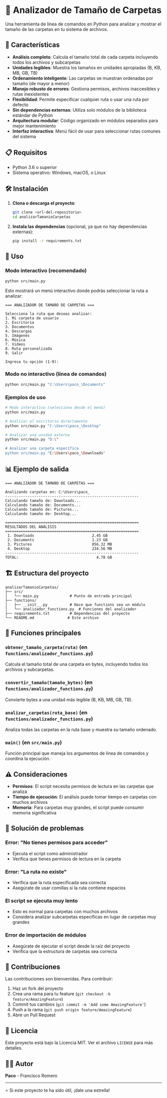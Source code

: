 # 📁 Analizador de Tamaño de Carpetas

Una herramienta de línea de comandos en Python para analizar y mostrar el tamaño de las carpetas en tu sistema de archivos.

## 🚀 Características

- **Análisis completo**: Calcula el tamaño total de cada carpeta incluyendo todos los archivos y subcarpetas
- **Unidades legibles**: Muestra los tamaños en unidades apropiadas (B, KB, MB, GB, TB)
- **Ordenamiento inteligente**: Las carpetas se muestran ordenadas por tamaño (de mayor a menor)
- **Manejo robusto de errores**: Gestiona permisos, archivos inaccesibles y rutas inexistentes
- **Flexibilidad**: Permite especificar cualquier ruta o usar una ruta por defecto
- **Sin dependencias externas**: Utiliza solo módulos de la biblioteca estándar de Python
- **Arquitectura modular**: Código organizado en módulos separados para mejor mantenimiento
- **Interfaz interactiva**: Menú fácil de usar para seleccionar rutas comunes del sistema

## 📋 Requisitos

- Python 3.6 o superior
- Sistema operativo: Windows, macOS, o Linux

## 🛠️ Instalación

1. **Clona o descarga el proyecto**:
   ```bash
   git clone <url-del-repositorio>
   cd analizarTamanioCarpetas
   ```

2. **Instala las dependencias** (opcional, ya que no hay dependencias externas):
   ```bash
   pip install -r requirements.txt
   ```

## 📖 Uso

### Modo interactivo (recomendado)
```bash
python src/main.py
```
Esto mostrará un menú interactivo donde podrás seleccionar la ruta a analizar:

```
=== ANALIZADOR DE TAMAÑO DE CARPETAS ===

Selecciona la ruta que deseas analizar:
1. Mi carpeta de usuario
2. Escritorio
3. Documentos
4. Descargas
5. Imágenes
6. Música
7. Videos
8. Ruta personalizada
9. Salir

Ingresa tu opción (1-9):
```

### Modo no interactivo (línea de comandos)
```bash
python src/main.py "C:\Users\paco_\Documents"
```

### Ejemplos de uso
```bash
# Modo interactivo (selecciona desde el menú)
python src/main.py

# Analizar el escritorio directamente
python src/main.py "C:\Users\paco_\Desktop"

# Analizar una unidad externa
python src/main.py "D:\"

# Analizar una carpeta específica
python src/main.py "C:\Users\paco_\Downloads"
```

## 📊 Ejemplo de salida

```
=== ANALIZADOR DE TAMAÑO DE CARPETAS ===

Analizando carpetas en: C:\Users\paco_
------------------------------------------------------------
Calculando tamaño de: Downloads...
Calculando tamaño de: Documents...
Calculando tamaño de: Pictures...
Calculando tamaño de: Desktop...

============================================================
RESULTADOS DEL ANÁLISIS
============================================================
 1. Downloads                          2.45 GB
 2. Documents                          1.23 GB
 3. Pictures                           856.32 MB
 4. Desktop                            234.56 MB
------------------------------------------------------------
TOTAL:                                   4.78 GB
```

## 🏗️ Estructura del proyecto

```
analizarTamanioCarpetas/
├── src/
│   └── main.py              # Punto de entrada principal
├── functions/
│   ├── __init__.py          # Hace que functions sea un módulo
│   └── analizador_functions.py  # Funciones del analizador
├── requirements.txt         # Dependencias del proyecto
└── README.md               # Este archivo
```

## 🔧 Funciones principales

### `obtener_tamaño_carpeta(ruta)` (en `functions/analizador_functions.py`)
Calcula el tamaño total de una carpeta en bytes, incluyendo todos los archivos y subcarpetas.

### `convertir_tamaño(tamaño_bytes)` (en `functions/analizador_functions.py`)
Convierte bytes a una unidad más legible (B, KB, MB, GB, TB).

### `analizar_carpetas(ruta_base)` (en `functions/analizador_functions.py`)
Analiza todas las carpetas en la ruta base y muestra su tamaño ordenado.

### `main()` (en `src/main.py`)
Función principal que maneja los argumentos de línea de comandos y coordina la ejecución.

## ⚠️ Consideraciones

- **Permisos**: El script necesita permisos de lectura en las carpetas que analiza
- **Tiempo de ejecución**: El análisis puede tomar tiempo en carpetas con muchos archivos
- **Memoria**: Para carpetas muy grandes, el script puede consumir memoria significativa

## 🐛 Solución de problemas

### Error: "No tienes permisos para acceder"
- Ejecuta el script como administrador
- Verifica que tienes permisos de lectura en la carpeta

### Error: "La ruta no existe"
- Verifica que la ruta especificada sea correcta
- Asegúrate de usar comillas si la ruta contiene espacios

### El script se ejecuta muy lento
- Esto es normal para carpetas con muchos archivos
- Considera analizar subcarpetas específicas en lugar de carpetas muy grandes

### Error de importación de módulos
- Asegúrate de ejecutar el script desde la raíz del proyecto
- Verifica que la estructura de carpetas sea correcta

## 🤝 Contribuciones

Las contribuciones son bienvenidas. Para contribuir:

1. Haz un fork del proyecto
2. Crea una rama para tu feature (`git checkout -b feature/AmazingFeature`)
3. Commit tus cambios (`git commit -m 'Add some AmazingFeature'`)
4. Push a la rama (`git push origin feature/AmazingFeature`)
5. Abre un Pull Request

## 📝 Licencia

Este proyecto está bajo la Licencia MIT. Ver el archivo `LICENSE` para más detalles.

## 👨‍💻 Autor

**Paco** - Francisco Romero

---

⭐ Si este proyecto te ha sido útil, ¡dale una estrella!
